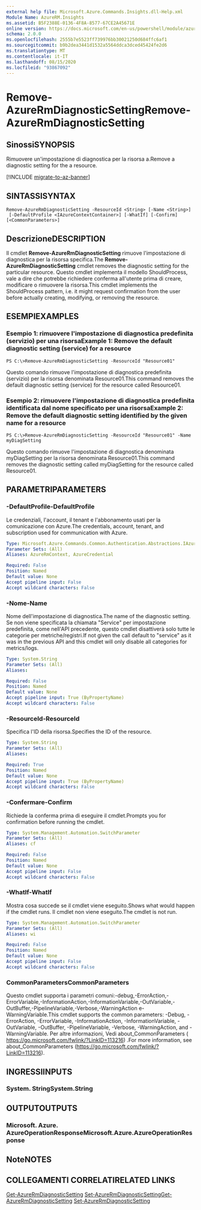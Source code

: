 ```yaml
---
external help file: Microsoft.Azure.Commands.Insights.dll-Help.xml
Module Name: AzureRM.Insights
ms.assetid: B5F2388E-0136-4F8A-8577-67CE2A45671E
online version: https://docs.microsoft.com/en-us/powershell/module/azurerm.insights/remove-azurermdiagnosticsetting
schema: 2.0.0
ms.openlocfilehash: 2555b7e5523ff739976bb30021250d684ffc6af1
ms.sourcegitcommit: b9b2dea3441d1532a5564ddca3dced45424fe2d6
ms.translationtype: MT
ms.contentlocale: it-IT
ms.lasthandoff: 08/15/2020
ms.locfileid: "93867092"
---
```

# <span data-ttu-id="87f50-101">Remove-AzureRmDiagnosticSetting</span><span class="sxs-lookup"><span data-stu-id="87f50-101">Remove-AzureRmDiagnosticSetting</span></span>

## <span data-ttu-id="87f50-102">Sinossi</span><span class="sxs-lookup"><span data-stu-id="87f50-102">SYNOPSIS</span></span>
<span data-ttu-id="87f50-103">Rimuovere un'impostazione di diagnostica per la risorsa a.</span><span class="sxs-lookup"><span data-stu-id="87f50-103">Remove a diagnostic setting for the a resource.</span></span>

[!INCLUDE [migrate-to-az-banner](../../includes/migrate-to-az-banner.md)]

## <span data-ttu-id="87f50-104">SINTASSI</span><span class="sxs-lookup"><span data-stu-id="87f50-104">SYNTAX</span></span>

```
Remove-AzureRmDiagnosticSetting -ResourceId <String> [-Name <String>]
 [-DefaultProfile <IAzureContextContainer>] [-WhatIf] [-Confirm] [<CommonParameters>]
```

## <span data-ttu-id="87f50-105">Descrizione</span><span class="sxs-lookup"><span data-stu-id="87f50-105">DESCRIPTION</span></span>
<span data-ttu-id="87f50-106">Il cmdlet **Remove-AzureRmDiagnosticSetting** rimuove l'impostazione di diagnostica per la risorsa specifica.</span><span class="sxs-lookup"><span data-stu-id="87f50-106">The **Remove-AzureRmDiagnosticSetting** cmdlet removes the diagnostic setting for the particular resource.</span></span>
<span data-ttu-id="87f50-107">Questo cmdlet implementa il modello ShouldProcess, vale a dire che potrebbe richiedere conferma all'utente prima di creare, modificare o rimuovere la risorsa.</span><span class="sxs-lookup"><span data-stu-id="87f50-107">This cmdlet implements the ShouldProcess pattern, i.e. it might request confirmation from the user before actually creating, modifying, or removing the resource.</span></span>

## <span data-ttu-id="87f50-108">ESEMPI</span><span class="sxs-lookup"><span data-stu-id="87f50-108">EXAMPLES</span></span>

### <span data-ttu-id="87f50-109">Esempio 1: rimuovere l'impostazione di diagnostica predefinita (servizio) per una risorsa</span><span class="sxs-lookup"><span data-stu-id="87f50-109">Example 1: Remove the default diagnostic setting (service) for a resource</span></span>
```
PS C:\>Remove-AzureRmDiagnosticSetting -ResourceId "Resource01"
```

<span data-ttu-id="87f50-110">Questo comando rimuove l'impostazione di diagnostica predefinita (servizio) per la risorsa denominata Resource01.</span><span class="sxs-lookup"><span data-stu-id="87f50-110">This command removes the default diagnostic setting (service) for the resource called Resource01.</span></span>

### <span data-ttu-id="87f50-111">Esempio 2: rimuovere l'impostazione di diagnostica predefinita identificata dal nome specificato per una risorsa</span><span class="sxs-lookup"><span data-stu-id="87f50-111">Example 2: Remove the default diagnostic setting identified by the given name for a resource</span></span>
```
PS C:\>Remove-AzureRmDiagnosticSetting -ResourceId "Resource01" -Name myDiagSetting
```

<span data-ttu-id="87f50-112">Questo comando rimuove l'impostazione di diagnostica denominata myDiagSetting per la risorsa denominata Resource01.</span><span class="sxs-lookup"><span data-stu-id="87f50-112">This command removes the diagnostic setting called myDiagSetting for the resource called Resource01.</span></span>

## <span data-ttu-id="87f50-113">PARAMETRI</span><span class="sxs-lookup"><span data-stu-id="87f50-113">PARAMETERS</span></span>

### <span data-ttu-id="87f50-114">-DefaultProfile</span><span class="sxs-lookup"><span data-stu-id="87f50-114">-DefaultProfile</span></span>
<span data-ttu-id="87f50-115">Le credenziali, l'account, il tenant e l'abbonamento usati per la comunicazione con Azure.</span><span class="sxs-lookup"><span data-stu-id="87f50-115">The credentials, account, tenant, and subscription used for communication with Azure.</span></span>

```yaml
Type: Microsoft.Azure.Commands.Common.Authentication.Abstractions.IAzureContextContainer
Parameter Sets: (All)
Aliases: AzureRmContext, AzureCredential

Required: False
Position: Named
Default value: None
Accept pipeline input: False
Accept wildcard characters: False
```

### <span data-ttu-id="87f50-116">-Nome</span><span class="sxs-lookup"><span data-stu-id="87f50-116">-Name</span></span>
<span data-ttu-id="87f50-117">Nome dell'impostazione di diagnostica.</span><span class="sxs-lookup"><span data-stu-id="87f50-117">The name of the diagnostic setting.</span></span> <span data-ttu-id="87f50-118">Se non viene specificata la chiamata "Service" per impostazione predefinita, come nell'API precedente, questo cmdlet disattiverà solo tutte le categorie per metriche/registri.</span><span class="sxs-lookup"><span data-stu-id="87f50-118">If not given the call default to "service" as it was in the previous API and this cmdlet will only disable all categories for metrics/logs.</span></span>

```yaml
Type: System.String
Parameter Sets: (All)
Aliases:

Required: False
Position: Named
Default value: None
Accept pipeline input: True (ByPropertyName)
Accept wildcard characters: False
```

### <span data-ttu-id="87f50-119">-ResourceId</span><span class="sxs-lookup"><span data-stu-id="87f50-119">-ResourceId</span></span>
<span data-ttu-id="87f50-120">Specifica l'ID della risorsa.</span><span class="sxs-lookup"><span data-stu-id="87f50-120">Specifies the ID of the resource.</span></span>

```yaml
Type: System.String
Parameter Sets: (All)
Aliases:

Required: True
Position: Named
Default value: None
Accept pipeline input: True (ByPropertyName)
Accept wildcard characters: False
```

### <span data-ttu-id="87f50-121">-Confermare</span><span class="sxs-lookup"><span data-stu-id="87f50-121">-Confirm</span></span>
<span data-ttu-id="87f50-122">Richiede la conferma prima di eseguire il cmdlet.</span><span class="sxs-lookup"><span data-stu-id="87f50-122">Prompts you for confirmation before running the cmdlet.</span></span>

```yaml
Type: System.Management.Automation.SwitchParameter
Parameter Sets: (All)
Aliases: cf

Required: False
Position: Named
Default value: None
Accept pipeline input: False
Accept wildcard characters: False
```

### <span data-ttu-id="87f50-123">-WhatIf</span><span class="sxs-lookup"><span data-stu-id="87f50-123">-WhatIf</span></span>
<span data-ttu-id="87f50-124">Mostra cosa succede se il cmdlet viene eseguito.</span><span class="sxs-lookup"><span data-stu-id="87f50-124">Shows what would happen if the cmdlet runs.</span></span> <span data-ttu-id="87f50-125">Il cmdlet non viene eseguito.</span><span class="sxs-lookup"><span data-stu-id="87f50-125">The cmdlet is not run.</span></span>

```yaml
Type: System.Management.Automation.SwitchParameter
Parameter Sets: (All)
Aliases: wi

Required: False
Position: Named
Default value: None
Accept pipeline input: False
Accept wildcard characters: False
```

### <span data-ttu-id="87f50-126">CommonParameters</span><span class="sxs-lookup"><span data-stu-id="87f50-126">CommonParameters</span></span>
<span data-ttu-id="87f50-127">Questo cmdlet supporta i parametri comuni:-debug,-ErrorAction,-ErrorVariable,-InformationAction,-InformationVariable,-OutVariable,-OutBuffer,-PipelineVariable,-Verbose,-WarningAction e-WarningVariable.</span><span class="sxs-lookup"><span data-stu-id="87f50-127">This cmdlet supports the common parameters: -Debug, -ErrorAction, -ErrorVariable, -InformationAction, -InformationVariable, -OutVariable, -OutBuffer, -PipelineVariable, -Verbose, -WarningAction, and -WarningVariable.</span></span> <span data-ttu-id="87f50-128">Per altre informazioni, Vedi about_CommonParameters ( https://go.microsoft.com/fwlink/?LinkID=113216) .</span><span class="sxs-lookup"><span data-stu-id="87f50-128">For more information, see about_CommonParameters (https://go.microsoft.com/fwlink/?LinkID=113216).</span></span>

## <span data-ttu-id="87f50-129">INGRESSI</span><span class="sxs-lookup"><span data-stu-id="87f50-129">INPUTS</span></span>

### <span data-ttu-id="87f50-130">System. String</span><span class="sxs-lookup"><span data-stu-id="87f50-130">System.String</span></span>

## <span data-ttu-id="87f50-131">OUTPUT</span><span class="sxs-lookup"><span data-stu-id="87f50-131">OUTPUTS</span></span>

### <span data-ttu-id="87f50-132">Microsoft. Azure. AzureOperationResponse</span><span class="sxs-lookup"><span data-stu-id="87f50-132">Microsoft.Azure.AzureOperationResponse</span></span>

## <span data-ttu-id="87f50-133">Note</span><span class="sxs-lookup"><span data-stu-id="87f50-133">NOTES</span></span>

## <span data-ttu-id="87f50-134">COLLEGAMENTI CORRELATI</span><span class="sxs-lookup"><span data-stu-id="87f50-134">RELATED LINKS</span></span>

<span data-ttu-id="87f50-135">[Get-AzureRmDiagnosticSetting](./Get-AzureRmDiagnosticSetting.md) 
 [Set-AzureRmDiagnosticSetting](./Set-AzureRmDiagnosticSetting.md)</span><span class="sxs-lookup"><span data-stu-id="87f50-135">[Get-AzureRmDiagnosticSetting](./Get-AzureRmDiagnosticSetting.md)
[Set-AzureRmDiagnosticSetting](./Set-AzureRmDiagnosticSetting.md)</span></span>
